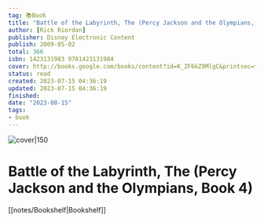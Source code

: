 ```yaml
---
tag: 📚Book
title: "Battle of the Labyrinth, The (Percy Jackson and the Olympians, Book 4)"
author: [Rick Riordan]
publisher: Disney Electronic Content
publish: 2009-05-02
total: 366
isbn: 1423131983 9781423131984
cover: http://books.google.com/books/content?id=K_ZF6kZ9MlgC&printsec=frontcover&img=1&zoom=1&edge=curl&source=gbs_api
status: read
created: 2023-07-15 04:36:19
updated: 2023-07-15 04:36:19
finished: 
date: "2023-08-15"
tags:
- book
---
```


![cover|150](http://books.google.com/books/content?id=K_ZF6kZ9MlgC&printsec=frontcover&img=1&zoom=1&edge=curl&source=gbs_api)

# Battle of the Labyrinth, The (Percy Jackson and the Olympians, Book 4)
[[notes/Bookshelf|Bookshelf]]